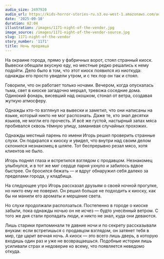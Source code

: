 ```yaml
---
audio_size: 2497920
audio_url: https://kids-horror-stories-ru.s3.eu-west-1.amazonaws.com/audio/1171-night-of-the-vendor.mp3
date: '2025-09-10'
duration: 02:04
illustration: /images/1171-night-of-the-vendor.jpg
image_source: /images/1171-night-of-the-vendor-source.jpg
slug: 1171-night-of-the-vendor
story_number: '1171'
title: Ночь продавца
---
```


На окраине города, прямо у фабричных ворот, стоял странный киоск. Вывески обещали вкусную еду, но местные редко решались к нему подойти. Дело было в том, что этот киоск появился из ниоткуда: однажды его просто увидели утром, и с тех пор он так и стоял.

Говорили, что он работает только ночами. Вечером, когда опускалась тьма, свет в киоске загадочно мерцал, тревожа соседние дома. Одинокий фонарь, висевший над окошком, стонал от ветра, создавая жуткую атмосферу.

Однажды кто-то взглянул на вывески и заметил, что они написаны на языке, который никто не мог распознать. Даже те, кто знал десятки языков, не могли его прочесть. И всё же густой, настырный запах мяса пробивался сквозь тёмную улицу, заманивая случайных прохожих.

Однажды местный парень по имени Игорь решил проверить странные слухи. Он подкрался к киоску и увидел, что внутри над своим делом склонился незнакомец в шляпе. Тот беспрерывно резал мясо, хотя клиентов не было.

Игорь поднял глаза и встретился взглядом с продавцом. Незнакомец улыбнулся, и в тот же миг сердце парня ухнуло и забилось вдвое быстрее. Он бросился бежать — и вдруг обнаружил себя далеко за пределами города, у кладбища.

На следующее утро Игорь рассказал друзьям о своей ночной прогулке, но никто ему не поверил. Он решил больше не подходить к киоску, как бы ни манили его ароматы и мерцание света.

Но слухи продолжали расползаться. Постепенно в городе о киоске забыли, пока однажды ночью он не исчез — будто унесённый ветром. С того же дня стали пропадать люди, и никто не знал, куда они деваются.

Лишь старики припоминали те давние ночи и по секрету рассказывали внукам: если встретишься с продавцом взглядом, он затянет тебя в мир, где царит вечная ночь. А киоск — это всего лишь дверь, в которую входишь один раз и уже не возвращаешься. Подобные истории лишь усиливали страх и недоверие ко всему, что появляется неведомо откуда.